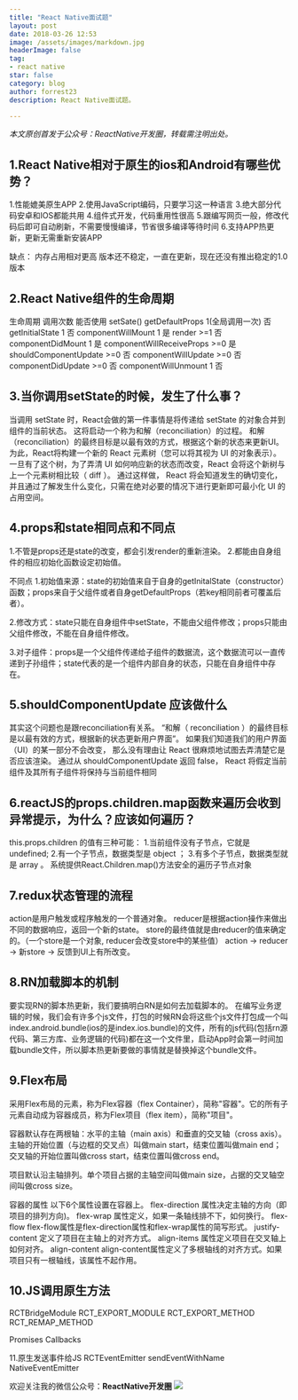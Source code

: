 ```yaml
---
title: "React Native面试题"
layout: post
date: 2018-03-26 12:53
image: /assets/images/markdown.jpg
headerImage: false
tag:
- react native
star: false
category: blog
author: forrest23
description: React Native面试题。

---
```

*本文原创首发于公众号：ReactNative开发圈，转载需注明出处。*

## 1.React Native相对于原生的ios和Android有哪些优势？
1.性能媲美原生APP
2.使用JavaScript编码，只要学习这一种语言
3.绝大部分代码安卓和IOS都能共用
4.组件式开发，代码重用性很高
5.跟编写网页一般，修改代码后即可自动刷新，不需要慢慢编译，节省很多编译等待时间
6.支持APP热更新，更新无需重新安装APP

缺点：
内存占用相对更高
版本还不稳定，一直在更新，现在还没有推出稳定的1.0版本

## 2.React Native组件的生命周期
生命周期	调用次数	能否使用 setSate()
getDefaultProps	1(全局调用一次)	否
getInitialState	1	否
componentWillMount	1	是
render	>=1	否
componentDidMount	1	是
componentWillReceiveProps	>=0	是
shouldComponentUpdate	>=0	否
componentWillUpdate	>=0	否
componentDidUpdate	>=0	否
componentWillUnmount	1	否

## 3.当你调用setState的时候，发生了什么事？
当调用 setState 时，React会做的第一件事情是将传递给 setState 的对象合并到组件的当前状态。
这将启动一个称为和解（reconciliation）的过程。
和解（reconciliation）的最终目标是以最有效的方式，根据这个新的状态来更新UI。
为此，React将构建一个新的 React 元素树（您可以将其视为 UI 的对象表示）。
一旦有了这个树，为了弄清 UI 如何响应新的状态而改变，React 会将这个新树与上一个元素树相比较（ diff ）。
通过这样做， React 将会知道发生的确切变化，并且通过了解发生什么变化，只需在绝对必要的情况下进行更新即可最小化 UI 的占用空间。

## 4.props和state相同点和不同点
1.不管是props还是state的改变，都会引发render的重新渲染。
2.都能由自身组件的相应初始化函数设定初始值。

不同点
1.初始值来源：state的初始值来自于自身的getInitalState（constructor）函数；props来自于父组件或者自身getDefaultProps（若key相同前者可覆盖后者）。

2.修改方式：state只能在自身组件中setState，不能由父组件修改；props只能由父组件修改，不能在自身组件修改。

3.对子组件：props是一个父组件传递给子组件的数据流，这个数据流可以一直传递到子孙组件；state代表的是一个组件内部自身的状态，只能在自身组件中存在。

## 5.shouldComponentUpdate 应该做什么
其实这个问题也是跟reconciliation有关系。
“和解（ reconciliation ）的最终目标是以最有效的方式，根据新的状态更新用户界面”。
如果我们知道我们的用户界面（UI）的某一部分不会改变，
那么没有理由让 React 很麻烦地试图去弄清楚它是否应该渲染。
通过从 shouldComponentUpdate 返回 false，
React 将假定当前组件及其所有子组件将保持与当前组件相同

## 6.reactJS的props.children.map函数来遍历会收到异常提示，为什么？应该如何遍历？
this.props.children 的值有三种可能：
    1.当前组件没有子节点，它就是 undefined;
    2.有一个子节点，数据类型是 object ；
    3.有多个子节点，数据类型就是 array 。
系统提供React.Children.map()方法安全的遍历子节点对象

## 7.redux状态管理的流程
action是用户触发或程序触发的一个普通对象。
reducer是根据action操作来做出不同的数据响应，返回一个新的state。
store的最终值就是由reducer的值来确定的。（一个store是一个对象, reducer会改变store中的某些值）
action -> reducer -> 新store -> 反馈到UI上有所改变。

## 8.RN加载脚本的机制
要实现RN的脚本热更新，我们要搞明白RN是如何去加载脚本的。 在编写业务逻辑的时候，我们会有许多个js文件，打包的时候RN会将这些个js文件打包成一个叫index.android.bundle(ios的是index.ios.bundle)的文件，所有的js代码(包括rn源代码、第三方库、业务逻辑的代码)都在这一个文件里，启动App时会第一时间加载bundle文件，所以脚本热更新要做的事情就是替换掉这个bundle文件。

## 9.Flex布局
采用Flex布局的元素，称为Flex容器（flex Container），简称"容器"。它的所有子元素自动成为容器成员，称为Flex项目（flex item），简称"项目"。

容器默认存在两根轴：水平的主轴（main axis）和垂直的交叉轴（cross axis）。主轴的开始位置（与边框的交叉点）叫做main start，结束位置叫做main end；交叉轴的开始位置叫做cross start，结束位置叫做cross end。

项目默认沿主轴排列。单个项目占据的主轴空间叫做main size，占据的交叉轴空间叫做cross size。

容器的属性
以下6个属性设置在容器上。
flex-direction  属性决定主轴的方向（即项目的排列方向)。
flex-wrap   属性定义，如果一条轴线排不下，如何换行。
flex-flow   flex-flow属性是flex-direction属性和flex-wrap属性的简写形式。
justify-content   定义了项目在主轴上的对齐方式。
align-items  属性定义项目在交叉轴上如何对齐。
align-content  align-content属性定义了多根轴线的对齐方式。如果项目只有一根轴线，该属性不起作用。

## 10.JS调用原生方法
RCTBridgeModule
RCT_EXPORT_MODULE
RCT_EXPORT_METHOD
RCT_REMAP_METHOD

Promises
Callbacks

11.原生发送事件给JS
RCTEventEmitter
sendEventWithName
NativeEventEmitter


欢迎关注我的微信公众号：**ReactNative开发圈**
![](http://pic.yupoo.com/forrest071/GXPy4uDg/small.jpg)

